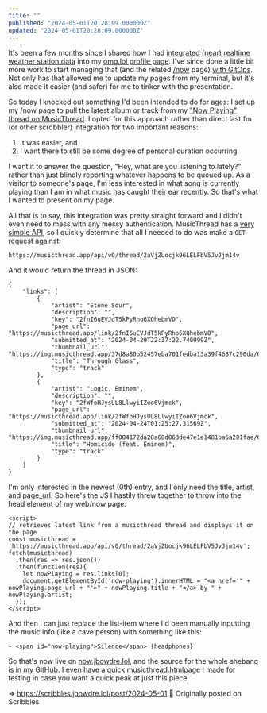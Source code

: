 ```yaml
---
title: ""
published: "2024-05-01T20:28:09.000000Z"
updated: "2024-05-01T20:28:09.000000Z"
---
```


It's been a few months since I shared how I had [integrated (near) realtime weather station data](https://runtimeterror.dev/display-tempest-weather-static-site/) into my [omg.lol profile page](https://jbowdre.lol). I've since done a little bit more work to start managing that (and the related [/now](https://now.jbowdre.lol) page) [with GitOps](https://scribbles.jbowdre.lol/post/gitops-for-omg-lol). Not only has that allowed me to update my pages from my terminal, but it's also made it easier (and safer) for me to tinker with the presentation.  
  
So today I knocked out something I'd been intended to do for ages: I set up my /now page to pull the latest album or track from my ["Now Playing" thread on MusicThread](https://musicthread.app/thread/2aVjZUocjk96LELFbV5JvJjm14v). I opted for this approach rather than direct last.fm (or other scrobbler) integration for two important reasons:

1. It was easier, and
2. I want there to still be some degree of personal curation occurring.

I want it to answer the question, "Hey, what are you listening to lately?" rather than just blindly reporting whatever happens to be queued up. As a visitor to someone's page, I'm less interested in what song is currently playing than I am in what music has caught their ear recently. So that's what I wanted to present on my page.  
  
All that is to say, this integration was pretty straight forward and I didn't even need to mess with any messy authentication. MusicThread has a [very simple API](https://musicthread.app/api), so I quickly determine that all I needed to do was make a `GET` request against:

```
https://musicthread.app/api/v0/thread/2aVjZUocjk96LELFbV5JvJjm14v
```

And it would return the thread in JSON:

```
{
    "links": [
        {
            "artist": "Stone Sour",
            "description": "",
            "key": "2fnI6uEVJdT5kPyRho6XQhebmVO",
            "page_url": "https://musicthread.app/link/2fnI6uEVJdT5kPyRho6XQhebmVO",
            "submitted_at": "2024-04-29T22:37:22.740999Z",
            "thumbnail_url": "https://img.musicthread.app/37d8a80b52457eba701fedba13a39f4687c290da/68747470733a2f2f692e7363646e2e636f2f696d6167652f61623637363136643030303062323733623432346165623531303031366461613162633032353163",
            "title": "Through Glass",
            "type": "track"
        },
        {
            "artist": "Logic, Eminem",
            "description": "",
            "key": "2fWfoHJysUL8LlwyiIZoo6Vjmck",
            "page_url": "https://musicthread.app/link/2fWfoHJysUL8LlwyiIZoo6Vjmck",
            "submitted_at": "2024-04-24T01:25:27.31569Z",
            "thumbnail_url": "https://img.musicthread.app/ff084172da28a68d863de47e1e1481ba6a201fae/68747470733a2f2f692e7363646e2e636f2f696d6167652f61623637363136643030303062323733343163306164336533393338386162333332666662303233",
            "title": "Homicide (feat. Eminem)",
            "type": "track"
        }
    ]
}
```

I'm only interested in the newest (0th) entry, and I only need the title, artist, and page\_url. So here's the JS I hastily threw together to throw into the head element of my web/now page:

```
<script>
// retrieves latest link from a musicthread thread and displays it on the page
const musicthread = 'https://musicthread.app/api/v0/thread/2aVjZUocjk96LELFbV5JvJjm14v';
fetch(musicthread)
  .then(res => res.json())
  .then(function(res){
    let nowPlaying = res.links[0];
    document.getElementById('now-playing').innerHTML = "<a href='" + nowPlaying.page_url + "'>" + nowPlaying.title + "</a> by " + nowPlaying.artist;
  });
</script>
```

And then I can just replace the list-item where I'd been manually inputting the music info (like a cave person) with something like this:

```
- <span id="now-playing">Silence</span> {headphones}
```

So that's now live on [now.jbowdre.lol](https://now.jbowdre.lol), and the source for the whole shebang is in [my GitHub](https://github.com/jbowdre/lolz). I even have a quick [musicthread.html](https://github.com/jbowdre/lolz/blob/main/musicthread.html)page I made for testing in case you want a quick peak at just this piece.

=> https://scribbles.jbowdre.lol/post/2024-05-01 📡 Originally posted on Scribbles